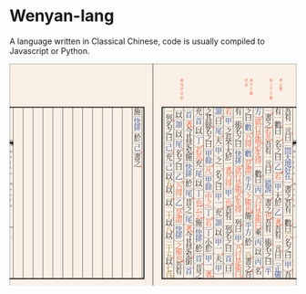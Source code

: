 # Wenyan-lang
A language written in Classical Chinese, code is usually compiled to Javascript or Python.


<svg version="1.1" xmlns="http://www.w3.org/2000/svg" width="792" height="612" viewBox="0 0 792 612"><rect x="0" y="0" width="396" height="612" stroke="#222" fill="linen"></rect><rect x="396" y="0" width="396" height="612" stroke="#222" fill="linen"></rect><path d="M792 120 L421 120 L421 592 L792 592" stroke="#222" fill="none" stroke-width="3"></path><path d="M792 214.4 L782 214.4 L782 224.4 L792 219.4" fill="#222" stroke="none"></path><path d="M792 211.4 L782 211.4" fill="none" stroke="#222"></path><path d="M782 227.4 L792 222.4" fill="none" stroke="#222"></path><path d="M792 450.4 L782 450.4" fill="none" stroke="#222"></path><line x1="782" y1="120" x2="782" y2="592" stroke="#222"></line><line x1="754.6153846153846" y1="120" x2="754.6153846153846" y2="592" stroke="#222"></line><line x1="727.2307692307693" y1="120" x2="727.2307692307693" y2="592" stroke="#222"></line><line x1="699.8461538461539" y1="120" x2="699.8461538461539" y2="592" stroke="#222"></line><line x1="672.4615384615386" y1="120" x2="672.4615384615386" y2="592" stroke="#222"></line><line x1="645.0769230769232" y1="120" x2="645.0769230769232" y2="592" stroke="#222"></line><line x1="617.6923076923078" y1="120" x2="617.6923076923078" y2="592" stroke="#222"></line><line x1="590.3076923076925" y1="120" x2="590.3076923076925" y2="592" stroke="#222"></line><line x1="562.9230769230771" y1="120" x2="562.9230769230771" y2="592" stroke="#222"></line><line x1="535.5384615384618" y1="120" x2="535.5384615384618" y2="592" stroke="#222"></line><line x1="508.1538461538464" y1="120" x2="508.1538461538464" y2="592" stroke="#222"></line><line x1="480.76923076923106" y1="120" x2="480.76923076923106" y2="592" stroke="#222"></line><line x1="453.3846153846157" y1="120" x2="453.3846153846157" y2="592" stroke="#222"></line><line x1="426.00000000000034" y1="120" x2="426.00000000000034" y2="592" stroke="#222"></line><text x="783" y="244.4" font-size="8" font-family="'I.Ming', 'Source Han Serif KR', 'Noto Serif CJK KR', serif" fill="#222">H</text><text x="783" y="259.4" font-size="8" font-family="'I.Ming', 'Source Han Serif KR', 'Noto Serif CJK KR', serif" fill="#222">e</text><text x="783" y="274.4" font-size="8" font-family="'I.Ming', 'Source Han Serif KR', 'Noto Serif CJK KR', serif" fill="#222">l</text><text x="783" y="289.4" font-size="8" font-family="'I.Ming', 'Source Han Serif KR', 'Noto Serif CJK KR', serif" fill="#222">l</text><text x="783" y="304.4" font-size="8" font-family="'I.Ming', 'Source Han Serif KR', 'Noto Serif CJK KR', serif" fill="#222">o</text><text x="783" y="319.4" font-size="8" font-family="'I.Ming', 'Source Han Serif KR', 'Noto Serif CJK KR', serif" fill="#222"> </text><text x="783" y="334.4" font-size="8" font-family="'I.Ming', 'Source Han Serif KR', 'Noto Serif CJK KR', serif" fill="#222">W</text><text x="783" y="349.4" font-size="8" font-family="'I.Ming', 'Source Han Serif KR', 'Noto Serif CJK KR', serif" fill="#222">o</text><text x="783" y="364.4" font-size="8" font-family="'I.Ming', 'Source Han Serif KR', 'Noto Serif CJK KR', serif" fill="#222">r</text><text x="783" y="379.4" font-size="8" font-family="'I.Ming', 'Source Han Serif KR', 'Noto Serif CJK KR', serif" fill="#222">l</text><text x="783" y="394.4" font-size="8" font-family="'I.Ming', 'Source Han Serif KR', 'Noto Serif CJK KR', serif" fill="#222">d</text><text x="783" y="480.4" font-size="8" font-family="'I.Ming', 'Source Han Serif KR', 'Noto Serif CJK KR', serif" fill="#222">一</text><text x="758.6153846153846" y="138" font-size="20" font-family="'I.Ming', 'Source Han Serif KR', 'Noto Serif CJK KR', serif" fill="#222" wy-data="吾">吾</text><text x="758.6153846153846" y="156" font-size="20" font-family="'I.Ming', 'Source Han Serif KR', 'Noto Serif CJK KR', serif" fill="#222" wy-data="有">有</text><text x="758.6153846153846" y="174" font-size="20" font-family="'I.Ming', 'Source Han Serif KR', 'Noto Serif CJK KR', serif" fill="#872" wy-data="一">一</text><text x="758.6153846153846" y="192" font-size="20" font-family="'I.Ming', 'Source Han Serif KR', 'Noto Serif CJK KR', serif" fill="#222" wy-data="言">言</text><circle cx="779" cy="192" r="2.5714285714285716" stroke="#E53" fill="none" stroke-width="1" wy-data="。"></circle><text x="758.6153846153846" y="210" font-size="20" font-family="'I.Ming', 'Source Han Serif KR', 'Noto Serif CJK KR', serif" fill="#222" wy-data="曰">曰</text><path d="M754.6153846153846 221.25 L760.0923076923077 216.75 L776.5230769230769 216.75 L782 221.25" stroke="#222" fill="none" stroke-width="0.5" wy-data="「"></path><path d="M754.6153846153846 230.25 L760.0923076923077 225.75 L776.5230769230769 225.75 L782 230.25" stroke="#222" fill="none" stroke-width="0.5" wy-data="「"></path><text x="758.6153846153846" y="246" font-size="20" font-family="'I.Ming', 'Source Han Serif KR', 'Noto Serif CJK KR', serif" fill="#248" wy-data="問">問</text><text x="758.6153846153846" y="264" font-size="20" font-family="'I.Ming', 'Source Han Serif KR', 'Noto Serif CJK KR', serif" fill="#248" wy-data="天">天</text><text x="758.6153846153846" y="282" font-size="20" font-family="'I.Ming', 'Source Han Serif KR', 'Noto Serif CJK KR', serif" fill="#248" wy-data="地">地</text><text x="758.6153846153846" y="300" font-size="20" font-family="'I.Ming', 'Source Han Serif KR', 'Noto Serif CJK KR', serif" fill="#248" wy-data="好">好</text><text x="758.6153846153846" y="318" font-size="20" font-family="'I.Ming', 'Source Han Serif KR', 'Noto Serif CJK KR', serif" fill="#248" wy-data="在">在</text><circle cx="779" cy="318" r="2.5714285714285716" stroke="#E53" fill="none" stroke-width="1" wy-data="。"></circle><path d="M754.6153846153846 322.5 L760.0923076923077 327 L776.5230769230769 327 L782 322.5" stroke="#222" fill="none" stroke-width="0.5" wy-data="」"></path><path d="M754.6153846153846 331.5 L760.0923076923077 336 L776.5230769230769 336 L782 331.5" stroke="#222" fill="none" stroke-width="0.5" wy-data="」"></path><circle cx="779" cy="336" r="2.5714285714285716" stroke="#E53" fill="none" stroke-width="1" wy-data="。"></circle><text x="758.6153846153846" y="354" font-size="20" font-family="'I.Ming', 'Source Han Serif KR', 'Noto Serif CJK KR', serif" fill="#222" wy-data="書">書</text><text x="758.6153846153846" y="372" font-size="20" font-family="'I.Ming', 'Source Han Serif KR', 'Noto Serif CJK KR', serif" fill="#222" wy-data="之">之</text><circle cx="779" cy="372" r="2.5714285714285716" stroke="#E53" fill="none" stroke-width="1" wy-data="。"></circle><text x="758.6153846153846" y="390" font-size="20" font-family="'I.Ming', 'Source Han Serif KR', 'Noto Serif CJK KR', serif" fill="#222" wy-data="吾">吾</text><text x="758.6153846153846" y="408" font-size="20" font-family="'I.Ming', 'Source Han Serif KR', 'Noto Serif CJK KR', serif" fill="#222" wy-data="有">有</text><text x="758.6153846153846" y="426" font-size="20" font-family="'I.Ming', 'Source Han Serif KR', 'Noto Serif CJK KR', serif" fill="#872" wy-data="一">一</text><text x="758.6153846153846" y="444" font-size="20" font-family="'I.Ming', 'Source Han Serif KR', 'Noto Serif CJK KR', serif" fill="#222" wy-data="數">數</text><circle cx="779" cy="444" r="2.5714285714285716" stroke="#E53" fill="none" stroke-width="1" wy-data="。"></circle><text x="758.6153846153846" y="462" font-size="20" font-family="'I.Ming', 'Source Han Serif KR', 'Noto Serif CJK KR', serif" fill="#222" wy-data="曰">曰</text><text x="758.6153846153846" y="480" font-size="20" font-family="'I.Ming', 'Source Han Serif KR', 'Noto Serif CJK KR', serif" fill="#872" wy-data="六">六</text><circle cx="779" cy="480" r="2.5714285714285716" stroke="#E53" fill="none" stroke-width="1" wy-data="。"></circle><text x="758.6153846153846" y="498" font-size="20" font-family="'I.Ming', 'Source Han Serif KR', 'Noto Serif CJK KR', serif" fill="#222" wy-data="名">名</text><text x="758.6153846153846" y="516" font-size="20" font-family="'I.Ming', 'Source Han Serif KR', 'Noto Serif CJK KR', serif" fill="#222" wy-data="之">之</text><text x="758.6153846153846" y="534" font-size="20" font-family="'I.Ming', 'Source Han Serif KR', 'Noto Serif CJK KR', serif" fill="#222" wy-data="曰">曰</text><path d="M754.6153846153846 545.25 L760.0923076923077 540.75 L776.5230769230769 540.75 L782 545.25" stroke="#222" fill="none" stroke-width="0.5" wy-data="「"></path><text x="758.6153846153846" y="561" font-size="20" font-family="'I.Ming', 'Source Han Serif KR', 'Noto Serif CJK KR', serif" fill="#248" wy-data="甲">甲</text><path d="M754.6153846153846 565.5 L760.0923076923077 570 L776.5230769230769 570 L782 565.5" stroke="#222" fill="none" stroke-width="0.5" wy-data="」"></path><circle cx="779" cy="570" r="2.5714285714285716" stroke="#E53" fill="none" stroke-width="1" wy-data="。"></circle><text x="758.6153846153846" y="588" font-size="20" font-family="'I.Ming', 'Source Han Serif KR', 'Noto Serif CJK KR', serif" fill="#222" wy-data="吾">吾</text><text x="731.2307692307693" y="138" font-size="20" font-family="'I.Ming', 'Source Han Serif KR', 'Noto Serif CJK KR', serif" fill="#222" wy-data="有">有</text><text x="731.2307692307693" y="156" font-size="20" font-family="'I.Ming', 'Source Han Serif KR', 'Noto Serif CJK KR', serif" fill="#872" wy-data="一">一</text><text x="731.2307692307693" y="174" font-size="20" font-family="'I.Ming', 'Source Han Serif KR', 'Noto Serif CJK KR', serif" fill="#222" wy-data="數">數</text><circle cx="751.6153846153846" cy="174" r="2.5714285714285716" stroke="#E53" fill="none" stroke-width="1" wy-data="。"></circle><text x="731.2307692307693" y="192" font-size="20" font-family="'I.Ming', 'Source Han Serif KR', 'Noto Serif CJK KR', serif" fill="#222" wy-data="曰">曰</text><text x="731.2307692307693" y="210" font-size="20" font-family="'I.Ming', 'Source Han Serif KR', 'Noto Serif CJK KR', serif" fill="#872" wy-data="三">三</text><circle cx="751.6153846153846" cy="210" r="2.5714285714285716" stroke="#E53" fill="none" stroke-width="1" wy-data="。"></circle><text x="731.2307692307693" y="228" font-size="20" font-family="'I.Ming', 'Source Han Serif KR', 'Noto Serif CJK KR', serif" fill="#222" wy-data="名">名</text><text x="731.2307692307693" y="246" font-size="20" font-family="'I.Ming', 'Source Han Serif KR', 'Noto Serif CJK KR', serif" fill="#222" wy-data="之">之</text><text x="731.2307692307693" y="264" font-size="20" font-family="'I.Ming', 'Source Han Serif KR', 'Noto Serif CJK KR', serif" fill="#222" wy-data="曰">曰</text><path d="M727.2307692307693 275.25 L732.7076923076924 270.75 L749.1384615384616 270.75 L754.6153846153846 275.25" stroke="#222" fill="none" stroke-width="0.5" wy-data="「"></path><text x="731.2307692307693" y="291" font-size="20" font-family="'I.Ming', 'Source Han Serif KR', 'Noto Serif CJK KR', serif" fill="#248" wy-data="乙">乙</text><path d="M727.2307692307693 295.5 L732.7076923076924 300 L749.1384615384616 300 L754.6153846153846 295.5" stroke="#222" fill="none" stroke-width="0.5" wy-data="」"></path><circle cx="751.6153846153846" cy="300" r="2.5714285714285716" stroke="#E53" fill="none" stroke-width="1" wy-data="。"></circle><text x="744.923076923077" y="49" font-size="9.09090909090909" font-family="'I.Ming', 'Source Han Serif KR', 'Noto Serif CJK KR', serif" fill="#E53">對</text><text x="744.923076923077" y="61" font-size="9.09090909090909" font-family="'I.Ming', 'Source Han Serif KR', 'Noto Serif CJK KR', serif" fill="#E53">比</text><text x="744.923076923077" y="73" font-size="9.09090909090909" font-family="'I.Ming', 'Source Han Serif KR', 'Noto Serif CJK KR', serif" fill="#E53">數</text><circle cx="751.6153846153846" cy="300" r="2.5714285714285716" stroke="#E53" fill="none" stroke-width="1" wy-data="。"></circle><text x="731.2307692307693" y="318" font-size="20" font-family="'I.Ming', 'Source Han Serif KR', 'Noto Serif CJK KR', serif" fill="#E53" wy-data="若">若</text><path d="M727.2307692307693 329.25 L732.7076923076924 324.75 L749.1384615384616 324.75 L754.6153846153846 329.25" stroke="#222" fill="none" stroke-width="0.5" wy-data="「"></path><text x="731.2307692307693" y="345" font-size="20" font-family="'I.Ming', 'Source Han Serif KR', 'Noto Serif CJK KR', serif" fill="#248" wy-data="甲">甲</text><path d="M727.2307692307693 349.5 L732.7076923076924 354 L749.1384615384616 354 L754.6153846153846 349.5" stroke="#222" fill="none" stroke-width="0.5" wy-data="」"></path><text x="731.2307692307693" y="372" font-size="20" font-family="'I.Ming', 'Source Han Serif KR', 'Noto Serif CJK KR', serif" fill="#222" wy-data="大">大</text><text x="731.2307692307693" y="390" font-size="20" font-family="'I.Ming', 'Source Han Serif KR', 'Noto Serif CJK KR', serif" fill="#222" wy-data="於">於</text><path d="M727.2307692307693 401.25 L732.7076923076924 396.75 L749.1384615384616 396.75 L754.6153846153846 401.25" stroke="#222" fill="none" stroke-width="0.5" wy-data="「"></path><text x="731.2307692307693" y="417" font-size="20" font-family="'I.Ming', 'Source Han Serif KR', 'Noto Serif CJK KR', serif" fill="#248" wy-data="乙">乙</text><path d="M727.2307692307693 421.5 L732.7076923076924 426 L749.1384615384616 426 L754.6153846153846 421.5" stroke="#222" fill="none" stroke-width="0.5" wy-data="」"></path><text x="731.2307692307693" y="444" font-size="20" font-family="'I.Ming', 'Source Han Serif KR', 'Noto Serif CJK KR', serif" fill="#E53" wy-data="者">者</text><circle cx="751.6153846153846" cy="444" r="2.5714285714285716" stroke="#E53" fill="none" stroke-width="1" wy-data="。"></circle><text x="731.2307692307693" y="462" font-size="20" font-family="'I.Ming', 'Source Han Serif KR', 'Noto Serif CJK KR', serif" fill="#222" wy-data="吾">吾</text><text x="731.2307692307693" y="480" font-size="20" font-family="'I.Ming', 'Source Han Serif KR', 'Noto Serif CJK KR', serif" fill="#222" wy-data="有">有</text><text x="731.2307692307693" y="498" font-size="20" font-family="'I.Ming', 'Source Han Serif KR', 'Noto Serif CJK KR', serif" fill="#872" wy-data="一">一</text><text x="731.2307692307693" y="516" font-size="20" font-family="'I.Ming', 'Source Han Serif KR', 'Noto Serif CJK KR', serif" fill="#222" wy-data="言">言</text><circle cx="751.6153846153846" cy="516" r="2.5714285714285716" stroke="#E53" fill="none" stroke-width="1" wy-data="。"></circle><text x="731.2307692307693" y="534" font-size="20" font-family="'I.Ming', 'Source Han Serif KR', 'Noto Serif CJK KR', serif" fill="#222" wy-data="曰">曰</text><path d="M727.2307692307693 545.25 L732.7076923076924 540.75 L749.1384615384616 540.75 L754.6153846153846 545.25" stroke="#222" fill="none" stroke-width="0.5" wy-data="「"></path><path d="M727.2307692307693 554.25 L732.7076923076924 549.75 L749.1384615384616 549.75 L754.6153846153846 554.25" stroke="#222" fill="none" stroke-width="0.5" wy-data="「"></path><text x="731.2307692307693" y="570" font-size="20" font-family="'I.Ming', 'Source Han Serif KR', 'Noto Serif CJK KR', serif" fill="#248" wy-data="正">正</text><text x="731.2307692307693" y="588" font-size="20" font-family="'I.Ming', 'Source Han Serif KR', 'Noto Serif CJK KR', serif" fill="#248" wy-data="確">確</text><path d="M699.8461538461539 124.5 L705.323076923077 129 L721.7538461538462 129 L727.2307692307693 124.5" stroke="#222" fill="none" stroke-width="0.5" wy-data="」"></path><path d="M699.8461538461539 133.5 L705.323076923077 138 L721.7538461538462 138 L727.2307692307693 133.5" stroke="#222" fill="none" stroke-width="0.5" wy-data="」"></path><circle cx="724.2307692307693" cy="138" r="2.5714285714285716" stroke="#E53" fill="none" stroke-width="1" wy-data="。"></circle><text x="703.8461538461539" y="156" font-size="20" font-family="'I.Ming', 'Source Han Serif KR', 'Noto Serif CJK KR', serif" fill="#222" wy-data="書">書</text><text x="703.8461538461539" y="174" font-size="20" font-family="'I.Ming', 'Source Han Serif KR', 'Noto Serif CJK KR', serif" fill="#222" wy-data="之">之</text><circle cx="724.2307692307693" cy="174" r="2.5714285714285716" stroke="#E53" fill="none" stroke-width="1" wy-data="。"></circle><text x="703.8461538461539" y="192" font-size="20" font-family="'I.Ming', 'Source Han Serif KR', 'Noto Serif CJK KR', serif" fill="#E53" wy-data="若">若</text><text x="703.8461538461539" y="210" font-size="20" font-family="'I.Ming', 'Source Han Serif KR', 'Noto Serif CJK KR', serif" fill="#E53" wy-data="非">非</text><circle cx="724.2307692307693" cy="210" r="2.5714285714285716" stroke="#E53" fill="none" stroke-width="1" wy-data="。"></circle><text x="703.8461538461539" y="228" font-size="20" font-family="'I.Ming', 'Source Han Serif KR', 'Noto Serif CJK KR', serif" fill="#222" wy-data="吾">吾</text><text x="703.8461538461539" y="246" font-size="20" font-family="'I.Ming', 'Source Han Serif KR', 'Noto Serif CJK KR', serif" fill="#222" wy-data="有">有</text><text x="703.8461538461539" y="264" font-size="20" font-family="'I.Ming', 'Source Han Serif KR', 'Noto Serif CJK KR', serif" fill="#872" wy-data="一">一</text><text x="703.8461538461539" y="282" font-size="20" font-family="'I.Ming', 'Source Han Serif KR', 'Noto Serif CJK KR', serif" fill="#222" wy-data="言">言</text><circle cx="724.2307692307693" cy="282" r="2.5714285714285716" stroke="#E53" fill="none" stroke-width="1" wy-data="。"></circle><text x="703.8461538461539" y="300" font-size="20" font-family="'I.Ming', 'Source Han Serif KR', 'Noto Serif CJK KR', serif" fill="#222" wy-data="曰">曰</text><path d="M699.8461538461539 311.25 L705.323076923077 306.75 L721.7538461538462 306.75 L727.2307692307693 311.25" stroke="#222" fill="none" stroke-width="0.5" wy-data="「"></path><path d="M699.8461538461539 320.25 L705.323076923077 315.75 L721.7538461538462 315.75 L727.2307692307693 320.25" stroke="#222" fill="none" stroke-width="0.5" wy-data="「"></path><text x="703.8461538461539" y="336" font-size="20" font-family="'I.Ming', 'Source Han Serif KR', 'Noto Serif CJK KR', serif" fill="#248" wy-data="錯">錯</text><text x="703.8461538461539" y="354" font-size="20" font-family="'I.Ming', 'Source Han Serif KR', 'Noto Serif CJK KR', serif" fill="#248" wy-data="誤">誤</text><path d="M699.8461538461539 358.5 L705.323076923077 363 L721.7538461538462 363 L727.2307692307693 358.5" stroke="#222" fill="none" stroke-width="0.5" wy-data="」"></path><path d="M699.8461538461539 367.5 L705.323076923077 372 L721.7538461538462 372 L727.2307692307693 367.5" stroke="#222" fill="none" stroke-width="0.5" wy-data="」"></path><circle cx="724.2307692307693" cy="372" r="2.5714285714285716" stroke="#E53" fill="none" stroke-width="1" wy-data="。"></circle><text x="703.8461538461539" y="390" font-size="20" font-family="'I.Ming', 'Source Han Serif KR', 'Noto Serif CJK KR', serif" fill="#222" wy-data="書">書</text><text x="703.8461538461539" y="408" font-size="20" font-family="'I.Ming', 'Source Han Serif KR', 'Noto Serif CJK KR', serif" fill="#222" wy-data="之">之</text><circle cx="724.2307692307693" cy="408" r="2.5714285714285716" stroke="#E53" fill="none" stroke-width="1" wy-data="。"></circle><text x="703.8461538461539" y="426" font-size="20" font-family="'I.Ming', 'Source Han Serif KR', 'Noto Serif CJK KR', serif" fill="#E53" wy-data="也">也</text><circle cx="724.2307692307693" cy="426" r="2.5714285714285716" stroke="#E53" fill="none" stroke-width="1" wy-data="。"></circle><text x="717.5384615384617" y="49" font-size="9.09090909090909" font-family="'I.Ming', 'Source Han Serif KR', 'Noto Serif CJK KR', serif" fill="#E53">術</text><text x="717.5384615384617" y="61" font-size="9.09090909090909" font-family="'I.Ming', 'Source Han Serif KR', 'Noto Serif CJK KR', serif" fill="#E53">之</text><text x="717.5384615384617" y="73" font-size="9.09090909090909" font-family="'I.Ming', 'Source Han Serif KR', 'Noto Serif CJK KR', serif" fill="#E53">平</text><text x="717.5384615384617" y="85" font-size="9.09090909090909" font-family="'I.Ming', 'Source Han Serif KR', 'Noto Serif CJK KR', serif" fill="#E53">方</text><text x="717.5384615384617" y="97" font-size="9.09090909090909" font-family="'I.Ming', 'Source Han Serif KR', 'Noto Serif CJK KR', serif" fill="#E53">數</text><circle cx="724.2307692307693" cy="426" r="2.5714285714285716" stroke="#E53" fill="none" stroke-width="1" wy-data="。"></circle><text x="703.8461538461539" y="444" font-size="20" font-family="'I.Ming', 'Source Han Serif KR', 'Noto Serif CJK KR', serif" fill="#222" wy-data="吾">吾</text><text x="703.8461538461539" y="462" font-size="20" font-family="'I.Ming', 'Source Han Serif KR', 'Noto Serif CJK KR', serif" fill="#222" wy-data="有">有</text><text x="703.8461538461539" y="480" font-size="20" font-family="'I.Ming', 'Source Han Serif KR', 'Noto Serif CJK KR', serif" fill="#872" wy-data="一">一</text><text x="703.8461538461539" y="498" font-size="20" font-family="'I.Ming', 'Source Han Serif KR', 'Noto Serif CJK KR', serif" fill="#222" wy-data="術">術</text><circle cx="724.2307692307693" cy="498" r="2.5714285714285716" stroke="#E53" fill="none" stroke-width="1" wy-data="。"></circle><text x="703.8461538461539" y="516" font-size="20" font-family="'I.Ming', 'Source Han Serif KR', 'Noto Serif CJK KR', serif" fill="#222" wy-data="名">名</text><text x="703.8461538461539" y="534" font-size="20" font-family="'I.Ming', 'Source Han Serif KR', 'Noto Serif CJK KR', serif" fill="#222" wy-data="之">之</text><text x="703.8461538461539" y="552" font-size="20" font-family="'I.Ming', 'Source Han Serif KR', 'Noto Serif CJK KR', serif" fill="#222" wy-data="曰">曰</text><path d="M699.8461538461539 563.25 L705.323076923077 558.75 L721.7538461538462 558.75 L727.2307692307693 563.25" stroke="#222" fill="none" stroke-width="0.5" wy-data="「"></path><text x="703.8461538461539" y="579" font-size="20" font-family="'I.Ming', 'Source Han Serif KR', 'Noto Serif CJK KR', serif" fill="#248" wy-data="平">平</text><text x="676.4615384615386" y="138" font-size="20" font-family="'I.Ming', 'Source Han Serif KR', 'Noto Serif CJK KR', serif" fill="#248" wy-data="方">方</text><path d="M672.4615384615386 142.5 L677.9384615384616 147 L694.3692307692309 147 L699.8461538461539 142.5" stroke="#222" fill="none" stroke-width="0.5" wy-data="」"></path><circle cx="696.8461538461539" cy="147" r="2.5714285714285716" stroke="#E53" fill="none" stroke-width="1" wy-data="。"></circle><text x="676.4615384615386" y="165" font-size="20" font-family="'I.Ming', 'Source Han Serif KR', 'Noto Serif CJK KR', serif" fill="#E53" wy-data="欲">欲</text><text x="676.4615384615386" y="183" font-size="20" font-family="'I.Ming', 'Source Han Serif KR', 'Noto Serif CJK KR', serif" fill="#E53" wy-data="行">行</text><text x="676.4615384615386" y="201" font-size="20" font-family="'I.Ming', 'Source Han Serif KR', 'Noto Serif CJK KR', serif" fill="#E53" wy-data="是">是</text><text x="676.4615384615386" y="219" font-size="20" font-family="'I.Ming', 'Source Han Serif KR', 'Noto Serif CJK KR', serif" fill="#E53" wy-data="術">術</text><circle cx="696.8461538461539" cy="219" r="2.5714285714285716" stroke="#E53" fill="none" stroke-width="1" wy-data="。"></circle><text x="676.4615384615386" y="237" font-size="20" font-family="'I.Ming', 'Source Han Serif KR', 'Noto Serif CJK KR', serif" fill="#E53" wy-data="必">必</text><text x="676.4615384615386" y="255" font-size="20" font-family="'I.Ming', 'Source Han Serif KR', 'Noto Serif CJK KR', serif" fill="#E53" wy-data="先">先</text><text x="676.4615384615386" y="273" font-size="20" font-family="'I.Ming', 'Source Han Serif KR', 'Noto Serif CJK KR', serif" fill="#E53" wy-data="得">得</text><text x="676.4615384615386" y="291" font-size="20" font-family="'I.Ming', 'Source Han Serif KR', 'Noto Serif CJK KR', serif" fill="#872" wy-data="一">一</text><text x="676.4615384615386" y="309" font-size="20" font-family="'I.Ming', 'Source Han Serif KR', 'Noto Serif CJK KR', serif" fill="#222" wy-data="數">數</text><circle cx="696.8461538461539" cy="309" r="2.5714285714285716" stroke="#E53" fill="none" stroke-width="1" wy-data="。"></circle><text x="676.4615384615386" y="327" font-size="20" font-family="'I.Ming', 'Source Han Serif KR', 'Noto Serif CJK KR', serif" fill="#222" wy-data="曰">曰</text><path d="M672.4615384615386 338.25 L677.9384615384616 333.75 L694.3692307692309 333.75 L699.8461538461539 338.25" stroke="#222" fill="none" stroke-width="0.5" wy-data="「"></path><text x="676.4615384615386" y="354" font-size="20" font-family="'I.Ming', 'Source Han Serif KR', 'Noto Serif CJK KR', serif" fill="#248" wy-data="丙">丙</text><path d="M672.4615384615386 358.5 L677.9384615384616 363 L694.3692307692309 363 L699.8461538461539 358.5" stroke="#222" fill="none" stroke-width="0.5" wy-data="」"></path><circle cx="696.8461538461539" cy="363" r="2.5714285714285716" stroke="#E53" fill="none" stroke-width="1" wy-data="。"></circle><text x="676.4615384615386" y="381" font-size="20" font-family="'I.Ming', 'Source Han Serif KR', 'Noto Serif CJK KR', serif" fill="#E53" wy-data="乃">乃</text><text x="676.4615384615386" y="399" font-size="20" font-family="'I.Ming', 'Source Han Serif KR', 'Noto Serif CJK KR', serif" fill="#E53" wy-data="行">行</text><text x="676.4615384615386" y="417" font-size="20" font-family="'I.Ming', 'Source Han Serif KR', 'Noto Serif CJK KR', serif" fill="#E53" wy-data="是">是</text><text x="676.4615384615386" y="435" font-size="20" font-family="'I.Ming', 'Source Han Serif KR', 'Noto Serif CJK KR', serif" fill="#E53" wy-data="術">術</text><text x="676.4615384615386" y="453" font-size="20" font-family="'I.Ming', 'Source Han Serif KR', 'Noto Serif CJK KR', serif" fill="#E53" wy-data="曰">曰</text><circle cx="696.8461538461539" cy="453" r="2.5714285714285716" stroke="#E53" fill="none" stroke-width="1" wy-data="。"></circle><text x="676.4615384615386" y="471" font-size="20" font-family="'I.Ming', 'Source Han Serif KR', 'Noto Serif CJK KR', serif" fill="#222" wy-data="乘">乘</text><path d="M672.4615384615386 482.25 L677.9384615384616 477.75 L694.3692307692309 477.75 L699.8461538461539 482.25" stroke="#222" fill="none" stroke-width="0.5" wy-data="「"></path><text x="676.4615384615386" y="498" font-size="20" font-family="'I.Ming', 'Source Han Serif KR', 'Noto Serif CJK KR', serif" fill="#248" wy-data="丙">丙</text><path d="M672.4615384615386 502.5 L677.9384615384616 507 L694.3692307692309 507 L699.8461538461539 502.5" stroke="#222" fill="none" stroke-width="0.5" wy-data="」"></path><text x="676.4615384615386" y="525" font-size="20" font-family="'I.Ming', 'Source Han Serif KR', 'Noto Serif CJK KR', serif" fill="undefined" wy-data="以">以</text><path d="M672.4615384615386 536.25 L677.9384615384616 531.75 L694.3692307692309 531.75 L699.8461538461539 536.25" stroke="#222" fill="none" stroke-width="0.5" wy-data="「"></path><text x="676.4615384615386" y="552" font-size="20" font-family="'I.Ming', 'Source Han Serif KR', 'Noto Serif CJK KR', serif" fill="#248" wy-data="丙">丙</text><path d="M672.4615384615386 556.5 L677.9384615384616 561 L694.3692307692309 561 L699.8461538461539 556.5" stroke="#222" fill="none" stroke-width="0.5" wy-data="」"></path><circle cx="696.8461538461539" cy="561" r="2.5714285714285716" stroke="#E53" fill="none" stroke-width="1" wy-data="。"></circle><text x="676.4615384615386" y="579" font-size="20" font-family="'I.Ming', 'Source Han Serif KR', 'Noto Serif CJK KR', serif" fill="#222" wy-data="名">名</text><text x="649.0769230769232" y="138" font-size="20" font-family="'I.Ming', 'Source Han Serif KR', 'Noto Serif CJK KR', serif" fill="#222" wy-data="之">之</text><text x="649.0769230769232" y="156" font-size="20" font-family="'I.Ming', 'Source Han Serif KR', 'Noto Serif CJK KR', serif" fill="#222" wy-data="曰">曰</text><path d="M645.0769230769232 167.25 L650.5538461538463 162.75 L666.9846153846155 162.75 L672.4615384615386 167.25" stroke="#222" fill="none" stroke-width="0.5" wy-data="「"></path><text x="649.0769230769232" y="183" font-size="20" font-family="'I.Ming', 'Source Han Serif KR', 'Noto Serif CJK KR', serif" fill="#248" wy-data="數">數</text><path d="M645.0769230769232 187.5 L650.5538461538463 192 L666.9846153846155 192 L672.4615384615386 187.5" stroke="#222" fill="none" stroke-width="0.5" wy-data="」"></path><circle cx="669.4615384615386" cy="192" r="2.5714285714285716" stroke="#E53" fill="none" stroke-width="1" wy-data="。"></circle><text x="649.0769230769232" y="210" font-size="20" font-family="'I.Ming', 'Source Han Serif KR', 'Noto Serif CJK KR', serif" fill="#E53" wy-data="乃">乃</text><text x="649.0769230769232" y="228" font-size="20" font-family="'I.Ming', 'Source Han Serif KR', 'Noto Serif CJK KR', serif" fill="#E53" wy-data="得">得</text><path d="M645.0769230769232 239.25 L650.5538461538463 234.75 L666.9846153846155 234.75 L672.4615384615386 239.25" stroke="#222" fill="none" stroke-width="0.5" wy-data="「"></path><text x="649.0769230769232" y="255" font-size="20" font-family="'I.Ming', 'Source Han Serif KR', 'Noto Serif CJK KR', serif" fill="#248" wy-data="數">數</text><path d="M645.0769230769232 259.5 L650.5538461538463 264 L666.9846153846155 264 L672.4615384615386 259.5" stroke="#222" fill="none" stroke-width="0.5" wy-data="」"></path><circle cx="669.4615384615386" cy="264" r="2.5714285714285716" stroke="#E53" fill="none" stroke-width="1" wy-data="。"></circle><text x="649.0769230769232" y="282" font-size="20" font-family="'I.Ming', 'Source Han Serif KR', 'Noto Serif CJK KR', serif" fill="#E53" wy-data="是">是</text><text x="649.0769230769232" y="300" font-size="20" font-family="'I.Ming', 'Source Han Serif KR', 'Noto Serif CJK KR', serif" fill="#E53" wy-data="謂">謂</text><path d="M645.0769230769232 311.25 L650.5538461538463 306.75 L666.9846153846155 306.75 L672.4615384615386 311.25" stroke="#222" fill="none" stroke-width="0.5" wy-data="「"></path><text x="649.0769230769232" y="327" font-size="20" font-family="'I.Ming', 'Source Han Serif KR', 'Noto Serif CJK KR', serif" fill="#248" wy-data="平">平</text><text x="649.0769230769232" y="345" font-size="20" font-family="'I.Ming', 'Source Han Serif KR', 'Noto Serif CJK KR', serif" fill="#248" wy-data="方">方</text><path d="M645.0769230769232 349.5 L650.5538461538463 354 L666.9846153846155 354 L672.4615384615386 349.5" stroke="#222" fill="none" stroke-width="0.5" wy-data="」"></path><text x="649.0769230769232" y="372" font-size="20" font-family="'I.Ming', 'Source Han Serif KR', 'Noto Serif CJK KR', serif" fill="#E53" wy-data="之">之</text><text x="649.0769230769232" y="390" font-size="20" font-family="'I.Ming', 'Source Han Serif KR', 'Noto Serif CJK KR', serif" fill="#E53" wy-data="術">術</text><text x="649.0769230769232" y="408" font-size="20" font-family="'I.Ming', 'Source Han Serif KR', 'Noto Serif CJK KR', serif" fill="#E53" wy-data="也">也</text><circle cx="669.4615384615386" cy="408" r="2.5714285714285716" stroke="#E53" fill="none" stroke-width="1" wy-data="。"></circle><text x="662.769230769231" y="49" font-size="9.09090909090909" font-family="'I.Ming', 'Source Han Serif KR', 'Noto Serif CJK KR', serif" fill="#E53">施</text><text x="662.769230769231" y="61" font-size="9.09090909090909" font-family="'I.Ming', 'Source Han Serif KR', 'Noto Serif CJK KR', serif" fill="#E53">平</text><text x="662.769230769231" y="73" font-size="9.09090909090909" font-family="'I.Ming', 'Source Han Serif KR', 'Noto Serif CJK KR', serif" fill="#E53">方</text><text x="662.769230769231" y="85" font-size="9.09090909090909" font-family="'I.Ming', 'Source Han Serif KR', 'Noto Serif CJK KR', serif" fill="#E53">數</text><circle cx="669.4615384615386" cy="408" r="2.5714285714285716" stroke="#E53" fill="none" stroke-width="1" wy-data="。"></circle><text x="649.0769230769232" y="426" font-size="20" font-family="'I.Ming', 'Source Han Serif KR', 'Noto Serif CJK KR', serif" fill="#222" wy-data="施">施</text><path d="M645.0769230769232 437.25 L650.5538461538463 432.75 L666.9846153846155 432.75 L672.4615384615386 437.25" stroke="#222" fill="none" stroke-width="0.5" wy-data="「"></path><text x="649.0769230769232" y="453" font-size="20" font-family="'I.Ming', 'Source Han Serif KR', 'Noto Serif CJK KR', serif" fill="#248" wy-data="平">平</text><text x="649.0769230769232" y="471" font-size="20" font-family="'I.Ming', 'Source Han Serif KR', 'Noto Serif CJK KR', serif" fill="#248" wy-data="方">方</text><path d="M645.0769230769232 475.5 L650.5538461538463 480 L666.9846153846155 480 L672.4615384615386 475.5" stroke="#222" fill="none" stroke-width="0.5" wy-data="」"></path><text x="649.0769230769232" y="498" font-size="20" font-family="'I.Ming', 'Source Han Serif KR', 'Noto Serif CJK KR', serif" fill="undefined" wy-data="於">於</text><text x="649.0769230769232" y="516" font-size="20" font-family="'I.Ming', 'Source Han Serif KR', 'Noto Serif CJK KR', serif" fill="#872" wy-data="一">一</text><text x="649.0769230769232" y="534" font-size="20" font-family="'I.Ming', 'Source Han Serif KR', 'Noto Serif CJK KR', serif" fill="#872" wy-data="百">百</text><circle cx="669.4615384615386" cy="534" r="2.5714285714285716" stroke="#E53" fill="none" stroke-width="1" wy-data="。"></circle><text x="649.0769230769232" y="552" font-size="20" font-family="'I.Ming', 'Source Han Serif KR', 'Noto Serif CJK KR', serif" fill="#222" wy-data="書">書</text><text x="649.0769230769232" y="570" font-size="20" font-family="'I.Ming', 'Source Han Serif KR', 'Noto Serif CJK KR', serif" fill="#222" wy-data="之">之</text><circle cx="669.4615384615386" cy="570" r="2.5714285714285716" stroke="#E53" fill="none" stroke-width="1" wy-data="。"></circle><text x="649.0769230769232" y="49" font-size="9.09090909090909" font-family="'I.Ming', 'Source Han Serif KR', 'Noto Serif CJK KR', serif" fill="#E53">快</text><text x="649.0769230769232" y="61" font-size="9.09090909090909" font-family="'I.Ming', 'Source Han Serif KR', 'Noto Serif CJK KR', serif" fill="#E53">排</text><circle cx="669.4615384615386" cy="570" r="2.5714285714285716" stroke="#E53" fill="none" stroke-width="1" wy-data="。"></circle><text x="649.0769230769232" y="588" font-size="20" font-family="'I.Ming', 'Source Han Serif KR', 'Noto Serif CJK KR', serif" fill="#222" wy-data="吾">吾</text><text x="621.6923076923078" y="138" font-size="20" font-family="'I.Ming', 'Source Han Serif KR', 'Noto Serif CJK KR', serif" fill="#222" wy-data="有">有</text><text x="621.6923076923078" y="156" font-size="20" font-family="'I.Ming', 'Source Han Serif KR', 'Noto Serif CJK KR', serif" fill="#872" wy-data="一">一</text><text x="621.6923076923078" y="174" font-size="20" font-family="'I.Ming', 'Source Han Serif KR', 'Noto Serif CJK KR', serif" fill="#222" wy-data="術">術</text><circle cx="642.0769230769232" cy="174" r="2.5714285714285716" stroke="#E53" fill="none" stroke-width="1" wy-data="。"></circle><text x="621.6923076923078" y="192" font-size="20" font-family="'I.Ming', 'Source Han Serif KR', 'Noto Serif CJK KR', serif" fill="#222" wy-data="名">名</text><text x="621.6923076923078" y="210" font-size="20" font-family="'I.Ming', 'Source Han Serif KR', 'Noto Serif CJK KR', serif" fill="#222" wy-data="之">之</text><text x="621.6923076923078" y="228" font-size="20" font-family="'I.Ming', 'Source Han Serif KR', 'Noto Serif CJK KR', serif" fill="#222" wy-data="曰">曰</text><path d="M617.6923076923078 239.25 L623.1692307692309 234.75 L639.6000000000001 234.75 L645.0769230769232 239.25" stroke="#222" fill="none" stroke-width="0.5" wy-data="「"></path><text x="621.6923076923078" y="255" font-size="20" font-family="'I.Ming', 'Source Han Serif KR', 'Noto Serif CJK KR', serif" fill="#248" wy-data="快">快</text><text x="621.6923076923078" y="273" font-size="20" font-family="'I.Ming', 'Source Han Serif KR', 'Noto Serif CJK KR', serif" fill="#248" wy-data="排">排</text><path d="M617.6923076923078 277.5 L623.1692307692309 282 L639.6000000000001 282 L645.0769230769232 277.5" stroke="#222" fill="none" stroke-width="0.5" wy-data="」"></path><circle cx="642.0769230769232" cy="282" r="2.5714285714285716" stroke="#E53" fill="none" stroke-width="1" wy-data="。"></circle><text x="621.6923076923078" y="300" font-size="20" font-family="'I.Ming', 'Source Han Serif KR', 'Noto Serif CJK KR', serif" fill="#E53" wy-data="欲">欲</text><text x="621.6923076923078" y="318" font-size="20" font-family="'I.Ming', 'Source Han Serif KR', 'Noto Serif CJK KR', serif" fill="#E53" wy-data="行">行</text><text x="621.6923076923078" y="336" font-size="20" font-family="'I.Ming', 'Source Han Serif KR', 'Noto Serif CJK KR', serif" fill="#E53" wy-data="是">是</text><text x="621.6923076923078" y="354" font-size="20" font-family="'I.Ming', 'Source Han Serif KR', 'Noto Serif CJK KR', serif" fill="#E53" wy-data="術">術</text><circle cx="642.0769230769232" cy="354" r="2.5714285714285716" stroke="#E53" fill="none" stroke-width="1" wy-data="。"></circle><text x="621.6923076923078" y="372" font-size="20" font-family="'I.Ming', 'Source Han Serif KR', 'Noto Serif CJK KR', serif" fill="#E53" wy-data="必">必</text><text x="621.6923076923078" y="390" font-size="20" font-family="'I.Ming', 'Source Han Serif KR', 'Noto Serif CJK KR', serif" fill="#E53" wy-data="先">先</text><text x="621.6923076923078" y="408" font-size="20" font-family="'I.Ming', 'Source Han Serif KR', 'Noto Serif CJK KR', serif" fill="#E53" wy-data="得">得</text><text x="621.6923076923078" y="426" font-size="20" font-family="'I.Ming', 'Source Han Serif KR', 'Noto Serif CJK KR', serif" fill="#872" wy-data="一">一</text><text x="621.6923076923078" y="444" font-size="20" font-family="'I.Ming', 'Source Han Serif KR', 'Noto Serif CJK KR', serif" fill="#222" wy-data="列">列</text><circle cx="642.0769230769232" cy="444" r="2.5714285714285716" stroke="#E53" fill="none" stroke-width="1" wy-data="。"></circle><text x="621.6923076923078" y="462" font-size="20" font-family="'I.Ming', 'Source Han Serif KR', 'Noto Serif CJK KR', serif" fill="#222" wy-data="曰">曰</text><path d="M617.6923076923078 473.25 L623.1692307692309 468.75 L639.6000000000001 468.75 L645.0769230769232 473.25" stroke="#222" fill="none" stroke-width="0.5" wy-data="「"></path><text x="621.6923076923078" y="489" font-size="20" font-family="'I.Ming', 'Source Han Serif KR', 'Noto Serif CJK KR', serif" fill="#248" wy-data="甲">甲</text><path d="M617.6923076923078 493.5 L623.1692307692309 498 L639.6000000000001 498 L645.0769230769232 493.5" stroke="#222" fill="none" stroke-width="0.5" wy-data="」"></path><circle cx="642.0769230769232" cy="498" r="2.5714285714285716" stroke="#E53" fill="none" stroke-width="1" wy-data="。"></circle><text x="621.6923076923078" y="516" font-size="20" font-family="'I.Ming', 'Source Han Serif KR', 'Noto Serif CJK KR', serif" fill="#E53" wy-data="乃">乃</text><text x="621.6923076923078" y="534" font-size="20" font-family="'I.Ming', 'Source Han Serif KR', 'Noto Serif CJK KR', serif" fill="#E53" wy-data="行">行</text><text x="621.6923076923078" y="552" font-size="20" font-family="'I.Ming', 'Source Han Serif KR', 'Noto Serif CJK KR', serif" fill="#E53" wy-data="是">是</text><text x="621.6923076923078" y="570" font-size="20" font-family="'I.Ming', 'Source Han Serif KR', 'Noto Serif CJK KR', serif" fill="#E53" wy-data="術">術</text><text x="621.6923076923078" y="588" font-size="20" font-family="'I.Ming', 'Source Han Serif KR', 'Noto Serif CJK KR', serif" fill="#E53" wy-data="曰">曰</text><circle cx="642.0769230769232" cy="588" r="2.5714285714285716" stroke="#E53" fill="none" stroke-width="1" wy-data="。"></circle><text x="594.3076923076925" y="138" font-size="20" font-family="'I.Ming', 'Source Han Serif KR', 'Noto Serif CJK KR', serif" fill="#E53" wy-data="若">若</text><path d="M590.3076923076925 149.25 L595.7846153846156 144.75 L612.2153846153848 144.75 L617.6923076923078 149.25" stroke="#222" fill="none" stroke-width="0.5" wy-data="「"></path><text x="594.3076923076925" y="165" font-size="20" font-family="'I.Ming', 'Source Han Serif KR', 'Noto Serif CJK KR', serif" fill="#248" wy-data="甲">甲</text><path d="M590.3076923076925 169.5 L595.7846153846156 174 L612.2153846153848 174 L617.6923076923078 169.5" stroke="#222" fill="none" stroke-width="0.5" wy-data="」"></path><text x="594.3076923076925" y="192" font-size="20" font-family="'I.Ming', 'Source Han Serif KR', 'Noto Serif CJK KR', serif" fill="#222" wy-data="之">之</text><text x="594.3076923076925" y="210" font-size="20" font-family="'I.Ming', 'Source Han Serif KR', 'Noto Serif CJK KR', serif" fill="#222" wy-data="長">長</text><text x="594.3076923076925" y="228" font-size="20" font-family="'I.Ming', 'Source Han Serif KR', 'Noto Serif CJK KR', serif" fill="#222" wy-data="不">不</text><text x="594.3076923076925" y="246" font-size="20" font-family="'I.Ming', 'Source Han Serif KR', 'Noto Serif CJK KR', serif" fill="#222" wy-data="大">大</text><text x="594.3076923076925" y="264" font-size="20" font-family="'I.Ming', 'Source Han Serif KR', 'Noto Serif CJK KR', serif" fill="#222" wy-data="於">於</text><text x="594.3076923076925" y="282" font-size="20" font-family="'I.Ming', 'Source Han Serif KR', 'Noto Serif CJK KR', serif" fill="#872" wy-data="一">一</text><text x="594.3076923076925" y="300" font-size="20" font-family="'I.Ming', 'Source Han Serif KR', 'Noto Serif CJK KR', serif" fill="#E53" wy-data="者">者</text><circle cx="614.6923076923078" cy="300" r="2.5714285714285716" stroke="#E53" fill="none" stroke-width="1" wy-data="。"></circle><text x="594.3076923076925" y="318" font-size="20" font-family="'I.Ming', 'Source Han Serif KR', 'Noto Serif CJK KR', serif" fill="#E53" wy-data="乃">乃</text><text x="594.3076923076925" y="336" font-size="20" font-family="'I.Ming', 'Source Han Serif KR', 'Noto Serif CJK KR', serif" fill="#E53" wy-data="得">得</text><path d="M590.3076923076925 347.25 L595.7846153846156 342.75 L612.2153846153848 342.75 L617.6923076923078 347.25" stroke="#222" fill="none" stroke-width="0.5" wy-data="「"></path><text x="594.3076923076925" y="363" font-size="20" font-family="'I.Ming', 'Source Han Serif KR', 'Noto Serif CJK KR', serif" fill="#248" wy-data="甲">甲</text><path d="M590.3076923076925 367.5 L595.7846153846156 372 L612.2153846153848 372 L617.6923076923078 367.5" stroke="#222" fill="none" stroke-width="0.5" wy-data="」"></path><text x="594.3076923076925" y="390" font-size="20" font-family="'I.Ming', 'Source Han Serif KR', 'Noto Serif CJK KR', serif" fill="#E53" wy-data="也">也</text><circle cx="614.6923076923078" cy="390" r="2.5714285714285716" stroke="#E53" fill="none" stroke-width="1" wy-data="。"></circle><text x="594.3076923076925" y="408" font-size="20" font-family="'I.Ming', 'Source Han Serif KR', 'Noto Serif CJK KR', serif" fill="#222" wy-data="吾">吾</text><text x="594.3076923076925" y="426" font-size="20" font-family="'I.Ming', 'Source Han Serif KR', 'Noto Serif CJK KR', serif" fill="#222" wy-data="有">有</text><text x="594.3076923076925" y="444" font-size="20" font-family="'I.Ming', 'Source Han Serif KR', 'Noto Serif CJK KR', serif" fill="#872" wy-data="三">三</text><text x="594.3076923076925" y="462" font-size="20" font-family="'I.Ming', 'Source Han Serif KR', 'Noto Serif CJK KR', serif" fill="#222" wy-data="列">列</text><circle cx="614.6923076923078" cy="462" r="2.5714285714285716" stroke="#E53" fill="none" stroke-width="1" wy-data="。"></circle><text x="594.3076923076925" y="480" font-size="20" font-family="'I.Ming', 'Source Han Serif KR', 'Noto Serif CJK KR', serif" fill="#222" wy-data="名">名</text><text x="594.3076923076925" y="498" font-size="20" font-family="'I.Ming', 'Source Han Serif KR', 'Noto Serif CJK KR', serif" fill="#222" wy-data="之">之</text><text x="594.3076923076925" y="516" font-size="20" font-family="'I.Ming', 'Source Han Serif KR', 'Noto Serif CJK KR', serif" fill="#222" wy-data="曰">曰</text><path d="M590.3076923076925 527.25 L595.7846153846156 522.75 L612.2153846153848 522.75 L617.6923076923078 527.25" stroke="#222" fill="none" stroke-width="0.5" wy-data="「"></path><text x="594.3076923076925" y="543" font-size="20" font-family="'I.Ming', 'Source Han Serif KR', 'Noto Serif CJK KR', serif" fill="#248" wy-data="首">首</text><path d="M590.3076923076925 547.5 L595.7846153846156 552 L612.2153846153848 552 L617.6923076923078 547.5" stroke="#222" fill="none" stroke-width="0.5" wy-data="」"></path><circle cx="614.6923076923078" cy="552" r="2.5714285714285716" stroke="#E53" fill="none" stroke-width="1" wy-data="。"></circle><text x="594.3076923076925" y="570" font-size="20" font-family="'I.Ming', 'Source Han Serif KR', 'Noto Serif CJK KR', serif" fill="#222" wy-data="曰">曰</text><path d="M590.3076923076925 581.25 L595.7846153846156 576.75 L612.2153846153848 576.75 L617.6923076923078 581.25" stroke="#222" fill="none" stroke-width="0.5" wy-data="「"></path><text x="566.9230769230771" y="138" font-size="20" font-family="'I.Ming', 'Source Han Serif KR', 'Noto Serif CJK KR', serif" fill="#248" wy-data="頷">頷</text><path d="M562.9230769230771 142.5 L568.4000000000002 147 L584.8307692307694 147 L590.3076923076925 142.5" stroke="#222" fill="none" stroke-width="0.5" wy-data="」"></path><circle cx="587.3076923076925" cy="147" r="2.5714285714285716" stroke="#E53" fill="none" stroke-width="1" wy-data="。"></circle><text x="566.9230769230771" y="165" font-size="20" font-family="'I.Ming', 'Source Han Serif KR', 'Noto Serif CJK KR', serif" fill="#222" wy-data="曰">曰</text><path d="M562.9230769230771 176.25 L568.4000000000002 171.75 L584.8307692307694 171.75 L590.3076923076925 176.25" stroke="#222" fill="none" stroke-width="0.5" wy-data="「"></path><text x="566.9230769230771" y="192" font-size="20" font-family="'I.Ming', 'Source Han Serif KR', 'Noto Serif CJK KR', serif" fill="#248" wy-data="尾">尾</text><path d="M562.9230769230771 196.5 L568.4000000000002 201 L584.8307692307694 201 L590.3076923076925 196.5" stroke="#222" fill="none" stroke-width="0.5" wy-data="」"></path><circle cx="587.3076923076925" cy="201" r="2.5714285714285716" stroke="#E53" fill="none" stroke-width="1" wy-data="。"></circle><text x="566.9230769230771" y="219" font-size="20" font-family="'I.Ming', 'Source Han Serif KR', 'Noto Serif CJK KR', serif" fill="#222" wy-data="夫">夫</text><path d="M562.9230769230771 230.25 L568.4000000000002 225.75 L584.8307692307694 225.75 L590.3076923076925 230.25" stroke="#222" fill="none" stroke-width="0.5" wy-data="「"></path><text x="566.9230769230771" y="246" font-size="20" font-family="'I.Ming', 'Source Han Serif KR', 'Noto Serif CJK KR', serif" fill="#248" wy-data="甲">甲</text><path d="M562.9230769230771 250.5 L568.4000000000002 255 L584.8307692307694 255 L590.3076923076925 250.5" stroke="#222" fill="none" stroke-width="0.5" wy-data="」"></path><text x="566.9230769230771" y="273" font-size="20" font-family="'I.Ming', 'Source Han Serif KR', 'Noto Serif CJK KR', serif" fill="#222" wy-data="之">之</text><text x="566.9230769230771" y="291" font-size="20" font-family="'I.Ming', 'Source Han Serif KR', 'Noto Serif CJK KR', serif" fill="#872" wy-data="一">一</text><circle cx="587.3076923076925" cy="291" r="2.5714285714285716" stroke="#E53" fill="none" stroke-width="1" wy-data="。"></circle><text x="566.9230769230771" y="309" font-size="20" font-family="'I.Ming', 'Source Han Serif KR', 'Noto Serif CJK KR', serif" fill="#222" wy-data="名">名</text><text x="566.9230769230771" y="327" font-size="20" font-family="'I.Ming', 'Source Han Serif KR', 'Noto Serif CJK KR', serif" fill="#222" wy-data="之">之</text><text x="566.9230769230771" y="345" font-size="20" font-family="'I.Ming', 'Source Han Serif KR', 'Noto Serif CJK KR', serif" fill="#222" wy-data="曰">曰</text><path d="M562.9230769230771 356.25 L568.4000000000002 351.75 L584.8307692307694 351.75 L590.3076923076925 356.25" stroke="#222" fill="none" stroke-width="0.5" wy-data="「"></path><text x="566.9230769230771" y="372" font-size="20" font-family="'I.Ming', 'Source Han Serif KR', 'Noto Serif CJK KR', serif" fill="#248" wy-data="甲">甲</text><text x="566.9230769230771" y="390" font-size="20" font-family="'I.Ming', 'Source Han Serif KR', 'Noto Serif CJK KR', serif" fill="#248" wy-data="一">一</text><path d="M562.9230769230771 394.5 L568.4000000000002 399 L584.8307692307694 399 L590.3076923076925 394.5" stroke="#222" fill="none" stroke-width="0.5" wy-data="」"></path><circle cx="587.3076923076925" cy="399" r="2.5714285714285716" stroke="#E53" fill="none" stroke-width="1" wy-data="。"></circle><text x="566.9230769230771" y="417" font-size="20" font-family="'I.Ming', 'Source Han Serif KR', 'Noto Serif CJK KR', serif" fill="#222" wy-data="充">充</text><path d="M562.9230769230771 428.25 L568.4000000000002 423.75 L584.8307692307694 423.75 L590.3076923076925 428.25" stroke="#222" fill="none" stroke-width="0.5" wy-data="「"></path><text x="566.9230769230771" y="444" font-size="20" font-family="'I.Ming', 'Source Han Serif KR', 'Noto Serif CJK KR', serif" fill="#248" wy-data="頷">頷</text><path d="M562.9230769230771 448.5 L568.4000000000002 453 L584.8307692307694 453 L590.3076923076925 448.5" stroke="#222" fill="none" stroke-width="0.5" wy-data="」"></path><text x="566.9230769230771" y="471" font-size="20" font-family="'I.Ming', 'Source Han Serif KR', 'Noto Serif CJK KR', serif" fill="undefined" wy-data="以">以</text><path d="M562.9230769230771 482.25 L568.4000000000002 477.75 L584.8307692307694 477.75 L590.3076923076925 482.25" stroke="#222" fill="none" stroke-width="0.5" wy-data="「"></path><text x="566.9230769230771" y="498" font-size="20" font-family="'I.Ming', 'Source Han Serif KR', 'Noto Serif CJK KR', serif" fill="#248" wy-data="甲">甲</text><text x="566.9230769230771" y="516" font-size="20" font-family="'I.Ming', 'Source Han Serif KR', 'Noto Serif CJK KR', serif" fill="#248" wy-data="一">一</text><path d="M562.9230769230771 520.5 L568.4000000000002 525 L584.8307692307694 525 L590.3076923076925 520.5" stroke="#222" fill="none" stroke-width="0.5" wy-data="」"></path><circle cx="587.3076923076925" cy="525" r="2.5714285714285716" stroke="#E53" fill="none" stroke-width="1" wy-data="。"></circle><text x="566.9230769230771" y="543" font-size="20" font-family="'I.Ming', 'Source Han Serif KR', 'Noto Serif CJK KR', serif" fill="#222" wy-data="夫">夫</text><path d="M562.9230769230771 554.25 L568.4000000000002 549.75 L584.8307692307694 549.75 L590.3076923076925 554.25" stroke="#222" fill="none" stroke-width="0.5" wy-data="「"></path><text x="566.9230769230771" y="570" font-size="20" font-family="'I.Ming', 'Source Han Serif KR', 'Noto Serif CJK KR', serif" fill="#248" wy-data="甲">甲</text><path d="M562.9230769230771 574.5 L568.4000000000002 579 L584.8307692307694 579 L590.3076923076925 574.5" stroke="#222" fill="none" stroke-width="0.5" wy-data="」"></path><text x="539.5384615384618" y="138" font-size="20" font-family="'I.Ming', 'Source Han Serif KR', 'Noto Serif CJK KR', serif" fill="#222" wy-data="之">之</text><text x="539.5384615384618" y="156" font-size="20" font-family="'I.Ming', 'Source Han Serif KR', 'Noto Serif CJK KR', serif" fill="#222" wy-data="其">其</text><text x="539.5384615384618" y="174" font-size="20" font-family="'I.Ming', 'Source Han Serif KR', 'Noto Serif CJK KR', serif" fill="#222" wy-data="餘">餘</text><circle cx="559.9230769230771" cy="174" r="2.5714285714285716" stroke="#E53" fill="none" stroke-width="1" wy-data="。"></circle><text x="539.5384615384618" y="192" font-size="20" font-family="'I.Ming', 'Source Han Serif KR', 'Noto Serif CJK KR', serif" fill="#222" wy-data="名">名</text><text x="539.5384615384618" y="210" font-size="20" font-family="'I.Ming', 'Source Han Serif KR', 'Noto Serif CJK KR', serif" fill="#222" wy-data="之">之</text><text x="539.5384615384618" y="228" font-size="20" font-family="'I.Ming', 'Source Han Serif KR', 'Noto Serif CJK KR', serif" fill="#222" wy-data="曰">曰</text><path d="M535.5384615384618 239.25 L541.0153846153848 234.75 L557.4461538461541 234.75 L562.9230769230771 239.25" stroke="#222" fill="none" stroke-width="0.5" wy-data="「"></path><text x="539.5384615384618" y="255" font-size="20" font-family="'I.Ming', 'Source Han Serif KR', 'Noto Serif CJK KR', serif" fill="#248" wy-data="甲">甲</text><text x="539.5384615384618" y="273" font-size="20" font-family="'I.Ming', 'Source Han Serif KR', 'Noto Serif CJK KR', serif" fill="#248" wy-data="餘">餘</text><path d="M535.5384615384618 277.5 L541.0153846153848 282 L557.4461538461541 282 L562.9230769230771 277.5" stroke="#222" fill="none" stroke-width="0.5" wy-data="」"></path><circle cx="559.9230769230771" cy="282" r="2.5714285714285716" stroke="#E53" fill="none" stroke-width="1" wy-data="。"></circle><text x="539.5384615384618" y="300" font-size="20" font-family="'I.Ming', 'Source Han Serif KR', 'Noto Serif CJK KR', serif" fill="#E53" wy-data="凡">凡</text><path d="M535.5384615384618 311.25 L541.0153846153848 306.75 L557.4461538461541 306.75 L562.9230769230771 311.25" stroke="#222" fill="none" stroke-width="0.5" wy-data="「"></path><text x="539.5384615384618" y="327" font-size="20" font-family="'I.Ming', 'Source Han Serif KR', 'Noto Serif CJK KR', serif" fill="#248" wy-data="甲">甲</text><text x="539.5384615384618" y="345" font-size="20" font-family="'I.Ming', 'Source Han Serif KR', 'Noto Serif CJK KR', serif" fill="#248" wy-data="餘">餘</text><path d="M535.5384615384618 349.5 L541.0153846153848 354 L557.4461538461541 354 L562.9230769230771 349.5" stroke="#222" fill="none" stroke-width="0.5" wy-data="」"></path><text x="539.5384615384618" y="372" font-size="20" font-family="'I.Ming', 'Source Han Serif KR', 'Noto Serif CJK KR', serif" fill="#E53" wy-data="中">中</text><text x="539.5384615384618" y="390" font-size="20" font-family="'I.Ming', 'Source Han Serif KR', 'Noto Serif CJK KR', serif" fill="#E53" wy-data="之">之</text><path d="M535.5384615384618 401.25 L541.0153846153848 396.75 L557.4461538461541 396.75 L562.9230769230771 401.25" stroke="#222" fill="none" stroke-width="0.5" wy-data="「"></path><text x="539.5384615384618" y="417" font-size="20" font-family="'I.Ming', 'Source Han Serif KR', 'Noto Serif CJK KR', serif" fill="#248" wy-data="丁">丁</text><path d="M535.5384615384618 421.5 L541.0153846153848 426 L557.4461538461541 426 L562.9230769230771 421.5" stroke="#222" fill="none" stroke-width="0.5" wy-data="」"></path><circle cx="559.9230769230771" cy="426" r="2.5714285714285716" stroke="#E53" fill="none" stroke-width="1" wy-data="。"></circle><text x="539.5384615384618" y="444" font-size="20" font-family="'I.Ming', 'Source Han Serif KR', 'Noto Serif CJK KR', serif" fill="#E53" wy-data="若">若</text><path d="M535.5384615384618 455.25 L541.0153846153848 450.75 L557.4461538461541 450.75 L562.9230769230771 455.25" stroke="#222" fill="none" stroke-width="0.5" wy-data="「"></path><text x="539.5384615384618" y="471" font-size="20" font-family="'I.Ming', 'Source Han Serif KR', 'Noto Serif CJK KR', serif" fill="#248" wy-data="丁">丁</text><path d="M535.5384615384618 475.5 L541.0153846153848 480 L557.4461538461541 480 L562.9230769230771 475.5" stroke="#222" fill="none" stroke-width="0.5" wy-data="」"></path><text x="539.5384615384618" y="498" font-size="20" font-family="'I.Ming', 'Source Han Serif KR', 'Noto Serif CJK KR', serif" fill="#222" wy-data="小">小</text><text x="539.5384615384618" y="516" font-size="20" font-family="'I.Ming', 'Source Han Serif KR', 'Noto Serif CJK KR', serif" fill="#222" wy-data="於">於</text><path d="M535.5384615384618 527.25 L541.0153846153848 522.75 L557.4461538461541 522.75 L562.9230769230771 527.25" stroke="#222" fill="none" stroke-width="0.5" wy-data="「"></path><text x="539.5384615384618" y="543" font-size="20" font-family="'I.Ming', 'Source Han Serif KR', 'Noto Serif CJK KR', serif" fill="#248" wy-data="甲">甲</text><text x="539.5384615384618" y="561" font-size="20" font-family="'I.Ming', 'Source Han Serif KR', 'Noto Serif CJK KR', serif" fill="#248" wy-data="一">一</text><path d="M535.5384615384618 565.5 L541.0153846153848 570 L557.4461538461541 570 L562.9230769230771 565.5" stroke="#222" fill="none" stroke-width="0.5" wy-data="」"></path><text x="539.5384615384618" y="588" font-size="20" font-family="'I.Ming', 'Source Han Serif KR', 'Noto Serif CJK KR', serif" fill="#E53" wy-data="者">者</text><circle cx="559.9230769230771" cy="588" r="2.5714285714285716" stroke="#E53" fill="none" stroke-width="1" wy-data="。"></circle><text x="512.1538461538464" y="138" font-size="20" font-family="'I.Ming', 'Source Han Serif KR', 'Noto Serif CJK KR', serif" fill="#222" wy-data="充">充</text><path d="M508.1538461538464 149.25 L513.6307692307695 144.75 L530.0615384615387 144.75 L535.5384615384618 149.25" stroke="#222" fill="none" stroke-width="0.5" wy-data="「"></path><text x="512.1538461538464" y="165" font-size="20" font-family="'I.Ming', 'Source Han Serif KR', 'Noto Serif CJK KR', serif" fill="#248" wy-data="首">首</text><path d="M508.1538461538464 169.5 L513.6307692307695 174 L530.0615384615387 174 L535.5384615384618 169.5" stroke="#222" fill="none" stroke-width="0.5" wy-data="」"></path><text x="512.1538461538464" y="192" font-size="20" font-family="'I.Ming', 'Source Han Serif KR', 'Noto Serif CJK KR', serif" fill="undefined" wy-data="以">以</text><path d="M508.1538461538464 203.25 L513.6307692307695 198.75 L530.0615384615387 198.75 L535.5384615384618 203.25" stroke="#222" fill="none" stroke-width="0.5" wy-data="「"></path><text x="512.1538461538464" y="219" font-size="20" font-family="'I.Ming', 'Source Han Serif KR', 'Noto Serif CJK KR', serif" fill="#248" wy-data="丁">丁</text><path d="M508.1538461538464 223.5 L513.6307692307695 228 L530.0615384615387 228 L535.5384615384618 223.5" stroke="#222" fill="none" stroke-width="0.5" wy-data="」"></path><circle cx="532.5384615384618" cy="228" r="2.5714285714285716" stroke="#E53" fill="none" stroke-width="1" wy-data="。"></circle><text x="512.1538461538464" y="246" font-size="20" font-family="'I.Ming', 'Source Han Serif KR', 'Noto Serif CJK KR', serif" fill="#E53" wy-data="若">若</text><text x="512.1538461538464" y="264" font-size="20" font-family="'I.Ming', 'Source Han Serif KR', 'Noto Serif CJK KR', serif" fill="#E53" wy-data="非">非</text><circle cx="532.5384615384618" cy="264" r="2.5714285714285716" stroke="#E53" fill="none" stroke-width="1" wy-data="。"></circle><text x="512.1538461538464" y="282" font-size="20" font-family="'I.Ming', 'Source Han Serif KR', 'Noto Serif CJK KR', serif" fill="#222" wy-data="充">充</text><path d="M508.1538461538464 293.25 L513.6307692307695 288.75 L530.0615384615387 288.75 L535.5384615384618 293.25" stroke="#222" fill="none" stroke-width="0.5" wy-data="「"></path><text x="512.1538461538464" y="309" font-size="20" font-family="'I.Ming', 'Source Han Serif KR', 'Noto Serif CJK KR', serif" fill="#248" wy-data="尾">尾</text><path d="M508.1538461538464 313.5 L513.6307692307695 318 L530.0615384615387 318 L535.5384615384618 313.5" stroke="#222" fill="none" stroke-width="0.5" wy-data="」"></path><text x="512.1538461538464" y="336" font-size="20" font-family="'I.Ming', 'Source Han Serif KR', 'Noto Serif CJK KR', serif" fill="undefined" wy-data="以">以</text><path d="M508.1538461538464 347.25 L513.6307692307695 342.75 L530.0615384615387 342.75 L535.5384615384618 347.25" stroke="#222" fill="none" stroke-width="0.5" wy-data="「"></path><text x="512.1538461538464" y="363" font-size="20" font-family="'I.Ming', 'Source Han Serif KR', 'Noto Serif CJK KR', serif" fill="#248" wy-data="丁">丁</text><path d="M508.1538461538464 367.5 L513.6307692307695 372 L530.0615384615387 372 L535.5384615384618 367.5" stroke="#222" fill="none" stroke-width="0.5" wy-data="」"></path><text x="512.1538461538464" y="390" font-size="20" font-family="'I.Ming', 'Source Han Serif KR', 'Noto Serif CJK KR', serif" fill="#E53" wy-data="也">也</text><circle cx="532.5384615384618" cy="390" r="2.5714285714285716" stroke="#E53" fill="none" stroke-width="1" wy-data="。"></circle><text x="512.1538461538464" y="408" font-size="20" font-family="'I.Ming', 'Source Han Serif KR', 'Noto Serif CJK KR', serif" fill="#E53" wy-data="云">云</text><text x="512.1538461538464" y="426" font-size="20" font-family="'I.Ming', 'Source Han Serif KR', 'Noto Serif CJK KR', serif" fill="#E53" wy-data="云">云</text><circle cx="532.5384615384618" cy="426" r="2.5714285714285716" stroke="#E53" fill="none" stroke-width="1" wy-data="。"></circle><text x="512.1538461538464" y="444" font-size="20" font-family="'I.Ming', 'Source Han Serif KR', 'Noto Serif CJK KR', serif" fill="#222" wy-data="施">施</text><path d="M508.1538461538464 455.25 L513.6307692307695 450.75 L530.0615384615387 450.75 L535.5384615384618 455.25" stroke="#222" fill="none" stroke-width="0.5" wy-data="「"></path><text x="512.1538461538464" y="471" font-size="20" font-family="'I.Ming', 'Source Han Serif KR', 'Noto Serif CJK KR', serif" fill="#248" wy-data="快">快</text><text x="512.1538461538464" y="489" font-size="20" font-family="'I.Ming', 'Source Han Serif KR', 'Noto Serif CJK KR', serif" fill="#248" wy-data="排">排</text><path d="M508.1538461538464 493.5 L513.6307692307695 498 L530.0615384615387 498 L535.5384615384618 493.5" stroke="#222" fill="none" stroke-width="0.5" wy-data="」"></path><text x="512.1538461538464" y="516" font-size="20" font-family="'I.Ming', 'Source Han Serif KR', 'Noto Serif CJK KR', serif" fill="undefined" wy-data="於">於</text><path d="M508.1538461538464 527.25 L513.6307692307695 522.75 L530.0615384615387 522.75 L535.5384615384618 527.25" stroke="#222" fill="none" stroke-width="0.5" wy-data="「"></path><text x="512.1538461538464" y="543" font-size="20" font-family="'I.Ming', 'Source Han Serif KR', 'Noto Serif CJK KR', serif" fill="#248" wy-data="首">首</text><path d="M508.1538461538464 547.5 L513.6307692307695 552 L530.0615384615387 552 L535.5384615384618 547.5" stroke="#222" fill="none" stroke-width="0.5" wy-data="」"></path><circle cx="532.5384615384618" cy="552" r="2.5714285714285716" stroke="#E53" fill="none" stroke-width="1" wy-data="。"></circle><text x="512.1538461538464" y="570" font-size="20" font-family="'I.Ming', 'Source Han Serif KR', 'Noto Serif CJK KR', serif" fill="#222" wy-data="昔">昔</text><text x="512.1538461538464" y="588" font-size="20" font-family="'I.Ming', 'Source Han Serif KR', 'Noto Serif CJK KR', serif" fill="#222" wy-data="之">之</text><path d="M480.76923076923106 131.25 L486.24615384615413 126.75 L502.67692307692334 126.75 L508.1538461538464 131.25" stroke="#222" fill="none" stroke-width="0.5" wy-data="「"></path><text x="484.76923076923106" y="147" font-size="20" font-family="'I.Ming', 'Source Han Serif KR', 'Noto Serif CJK KR', serif" fill="#248" wy-data="首">首</text><path d="M480.76923076923106 151.5 L486.24615384615413 156 L502.67692307692334 156 L508.1538461538464 151.5" stroke="#222" fill="none" stroke-width="0.5" wy-data="」"></path><text x="484.76923076923106" y="174" font-size="20" font-family="'I.Ming', 'Source Han Serif KR', 'Noto Serif CJK KR', serif" fill="#E53" wy-data="者">者</text><circle cx="505.1538461538464" cy="174" r="2.5714285714285716" stroke="#E53" fill="none" stroke-width="1" wy-data="。"></circle><text x="484.76923076923106" y="192" font-size="20" font-family="'I.Ming', 'Source Han Serif KR', 'Noto Serif CJK KR', serif" fill="#222" wy-data="今">今</text><text x="484.76923076923106" y="210" font-size="20" font-family="'I.Ming', 'Source Han Serif KR', 'Noto Serif CJK KR', serif" fill="#222" wy-data="其">其</text><text x="484.76923076923106" y="228" font-size="20" font-family="'I.Ming', 'Source Han Serif KR', 'Noto Serif CJK KR', serif" fill="#222" wy-data="是">是</text><text x="484.76923076923106" y="246" font-size="20" font-family="'I.Ming', 'Source Han Serif KR', 'Noto Serif CJK KR', serif" fill="#222" wy-data="矣">矣</text><circle cx="505.1538461538464" cy="246" r="2.5714285714285716" stroke="#E53" fill="none" stroke-width="1" wy-data="。"></circle><text x="484.76923076923106" y="264" font-size="20" font-family="'I.Ming', 'Source Han Serif KR', 'Noto Serif CJK KR', serif" fill="#222" wy-data="施">施</text><path d="M480.76923076923106 275.25 L486.24615384615413 270.75 L502.67692307692334 270.75 L508.1538461538464 275.25" stroke="#222" fill="none" stroke-width="0.5" wy-data="「"></path><text x="484.76923076923106" y="291" font-size="20" font-family="'I.Ming', 'Source Han Serif KR', 'Noto Serif CJK KR', serif" fill="#248" wy-data="快">快</text><text x="484.76923076923106" y="309" font-size="20" font-family="'I.Ming', 'Source Han Serif KR', 'Noto Serif CJK KR', serif" fill="#248" wy-data="排">排</text><path d="M480.76923076923106 313.5 L486.24615384615413 318 L502.67692307692334 318 L508.1538461538464 313.5" stroke="#222" fill="none" stroke-width="0.5" wy-data="」"></path><text x="484.76923076923106" y="336" font-size="20" font-family="'I.Ming', 'Source Han Serif KR', 'Noto Serif CJK KR', serif" fill="undefined" wy-data="於">於</text><path d="M480.76923076923106 347.25 L486.24615384615413 342.75 L502.67692307692334 342.75 L508.1538461538464 347.25" stroke="#222" fill="none" stroke-width="0.5" wy-data="「"></path><text x="484.76923076923106" y="363" font-size="20" font-family="'I.Ming', 'Source Han Serif KR', 'Noto Serif CJK KR', serif" fill="#248" wy-data="尾">尾</text><path d="M480.76923076923106 367.5 L486.24615384615413 372 L502.67692307692334 372 L508.1538461538464 367.5" stroke="#222" fill="none" stroke-width="0.5" wy-data="」"></path><circle cx="505.1538461538464" cy="372" r="2.5714285714285716" stroke="#E53" fill="none" stroke-width="1" wy-data="。"></circle><text x="484.76923076923106" y="390" font-size="20" font-family="'I.Ming', 'Source Han Serif KR', 'Noto Serif CJK KR', serif" fill="#222" wy-data="昔">昔</text><text x="484.76923076923106" y="408" font-size="20" font-family="'I.Ming', 'Source Han Serif KR', 'Noto Serif CJK KR', serif" fill="#222" wy-data="之">之</text><path d="M480.76923076923106 419.25 L486.24615384615413 414.75 L502.67692307692334 414.75 L508.1538461538464 419.25" stroke="#222" fill="none" stroke-width="0.5" wy-data="「"></path><text x="484.76923076923106" y="435" font-size="20" font-family="'I.Ming', 'Source Han Serif KR', 'Noto Serif CJK KR', serif" fill="#248" wy-data="尾">尾</text><path d="M480.76923076923106 439.5 L486.24615384615413 444 L502.67692307692334 444 L508.1538461538464 439.5" stroke="#222" fill="none" stroke-width="0.5" wy-data="」"></path><text x="484.76923076923106" y="462" font-size="20" font-family="'I.Ming', 'Source Han Serif KR', 'Noto Serif CJK KR', serif" fill="#E53" wy-data="者">者</text><circle cx="505.1538461538464" cy="462" r="2.5714285714285716" stroke="#E53" fill="none" stroke-width="1" wy-data="。"></circle><text x="484.76923076923106" y="480" font-size="20" font-family="'I.Ming', 'Source Han Serif KR', 'Noto Serif CJK KR', serif" fill="#222" wy-data="今">今</text><text x="484.76923076923106" y="498" font-size="20" font-family="'I.Ming', 'Source Han Serif KR', 'Noto Serif CJK KR', serif" fill="#222" wy-data="其">其</text><text x="484.76923076923106" y="516" font-size="20" font-family="'I.Ming', 'Source Han Serif KR', 'Noto Serif CJK KR', serif" fill="#222" wy-data="是">是</text><text x="484.76923076923106" y="534" font-size="20" font-family="'I.Ming', 'Source Han Serif KR', 'Noto Serif CJK KR', serif" fill="#222" wy-data="矣">矣</text><circle cx="505.1538461538464" cy="534" r="2.5714285714285716" stroke="#E53" fill="none" stroke-width="1" wy-data="。"></circle><text x="484.76923076923106" y="552" font-size="20" font-family="'I.Ming', 'Source Han Serif KR', 'Noto Serif CJK KR', serif" fill="#222" wy-data="銜">銜</text><path d="M480.76923076923106 563.25 L486.24615384615413 558.75 L502.67692307692334 558.75 L508.1538461538464 563.25" stroke="#222" fill="none" stroke-width="0.5" wy-data="「"></path><text x="484.76923076923106" y="579" font-size="20" font-family="'I.Ming', 'Source Han Serif KR', 'Noto Serif CJK KR', serif" fill="#248" wy-data="首">首</text><path d="M453.3846153846157 124.5 L458.86153846153877 129 L475.292307692308 129 L480.76923076923106 124.5" stroke="#222" fill="none" stroke-width="0.5" wy-data="」"></path><text x="457.3846153846157" y="147" font-size="20" font-family="'I.Ming', 'Source Han Serif KR', 'Noto Serif CJK KR', serif" fill="undefined" wy-data="以">以</text><path d="M453.3846153846157 158.25 L458.86153846153877 153.75 L475.292307692308 153.75 L480.76923076923106 158.25" stroke="#222" fill="none" stroke-width="0.5" wy-data="「"></path><text x="457.3846153846157" y="174" font-size="20" font-family="'I.Ming', 'Source Han Serif KR', 'Noto Serif CJK KR', serif" fill="#248" wy-data="頷">頷</text><path d="M453.3846153846157 178.5 L458.86153846153877 183 L475.292307692308 183 L480.76923076923106 178.5" stroke="#222" fill="none" stroke-width="0.5" wy-data="」"></path><text x="457.3846153846157" y="201" font-size="20" font-family="'I.Ming', 'Source Han Serif KR', 'Noto Serif CJK KR', serif" fill="undefined" wy-data="以">以</text><path d="M453.3846153846157 212.25 L458.86153846153877 207.75 L475.292307692308 207.75 L480.76923076923106 212.25" stroke="#222" fill="none" stroke-width="0.5" wy-data="「"></path><text x="457.3846153846157" y="228" font-size="20" font-family="'I.Ming', 'Source Han Serif KR', 'Noto Serif CJK KR', serif" fill="#248" wy-data="尾">尾</text><path d="M453.3846153846157 232.5 L458.86153846153877 237 L475.292307692308 237 L480.76923076923106 232.5" stroke="#222" fill="none" stroke-width="0.5" wy-data="」"></path><circle cx="477.76923076923106" cy="237" r="2.5714285714285716" stroke="#E53" fill="none" stroke-width="1" wy-data="。"></circle><text x="457.3846153846157" y="255" font-size="20" font-family="'I.Ming', 'Source Han Serif KR', 'Noto Serif CJK KR', serif" fill="#222" wy-data="名">名</text><text x="457.3846153846157" y="273" font-size="20" font-family="'I.Ming', 'Source Han Serif KR', 'Noto Serif CJK KR', serif" fill="#222" wy-data="之">之</text><text x="457.3846153846157" y="291" font-size="20" font-family="'I.Ming', 'Source Han Serif KR', 'Noto Serif CJK KR', serif" fill="#222" wy-data="曰">曰</text><path d="M453.3846153846157 302.25 L458.86153846153877 297.75 L475.292307692308 297.75 L480.76923076923106 302.25" stroke="#222" fill="none" stroke-width="0.5" wy-data="「"></path><text x="457.3846153846157" y="318" font-size="20" font-family="'I.Ming', 'Source Han Serif KR', 'Noto Serif CJK KR', serif" fill="#248" wy-data="乙">乙</text><path d="M453.3846153846157 322.5 L458.86153846153877 327 L475.292307692308 327 L480.76923076923106 322.5" stroke="#222" fill="none" stroke-width="0.5" wy-data="」"></path><circle cx="477.76923076923106" cy="327" r="2.5714285714285716" stroke="#E53" fill="none" stroke-width="1" wy-data="。"></circle><text x="457.3846153846157" y="345" font-size="20" font-family="'I.Ming', 'Source Han Serif KR', 'Noto Serif CJK KR', serif" fill="#E53" wy-data="乃">乃</text><text x="457.3846153846157" y="363" font-size="20" font-family="'I.Ming', 'Source Han Serif KR', 'Noto Serif CJK KR', serif" fill="#E53" wy-data="得">得</text><path d="M453.3846153846157 374.25 L458.86153846153877 369.75 L475.292307692308 369.75 L480.76923076923106 374.25" stroke="#222" fill="none" stroke-width="0.5" wy-data="「"></path><text x="457.3846153846157" y="390" font-size="20" font-family="'I.Ming', 'Source Han Serif KR', 'Noto Serif CJK KR', serif" fill="#248" wy-data="乙">乙</text><path d="M453.3846153846157 394.5 L458.86153846153877 399 L475.292307692308 399 L480.76923076923106 394.5" stroke="#222" fill="none" stroke-width="0.5" wy-data="」"></path><circle cx="477.76923076923106" cy="399" r="2.5714285714285716" stroke="#E53" fill="none" stroke-width="1" wy-data="。"></circle><text x="457.3846153846157" y="417" font-size="20" font-family="'I.Ming', 'Source Han Serif KR', 'Noto Serif CJK KR', serif" fill="#E53" wy-data="是">是</text><text x="457.3846153846157" y="435" font-size="20" font-family="'I.Ming', 'Source Han Serif KR', 'Noto Serif CJK KR', serif" fill="#E53" wy-data="謂">謂</text><path d="M453.3846153846157 446.25 L458.86153846153877 441.75 L475.292307692308 441.75 L480.76923076923106 446.25" stroke="#222" fill="none" stroke-width="0.5" wy-data="「"></path><text x="457.3846153846157" y="462" font-size="20" font-family="'I.Ming', 'Source Han Serif KR', 'Noto Serif CJK KR', serif" fill="#248" wy-data="快">快</text><text x="457.3846153846157" y="480" font-size="20" font-family="'I.Ming', 'Source Han Serif KR', 'Noto Serif CJK KR', serif" fill="#248" wy-data="排">排</text><path d="M453.3846153846157 484.5 L458.86153846153877 489 L475.292307692308 489 L480.76923076923106 484.5" stroke="#222" fill="none" stroke-width="0.5" wy-data="」"></path><text x="457.3846153846157" y="507" font-size="20" font-family="'I.Ming', 'Source Han Serif KR', 'Noto Serif CJK KR', serif" fill="#E53" wy-data="之">之</text><text x="457.3846153846157" y="525" font-size="20" font-family="'I.Ming', 'Source Han Serif KR', 'Noto Serif CJK KR', serif" fill="#E53" wy-data="術">術</text><text x="457.3846153846157" y="543" font-size="20" font-family="'I.Ming', 'Source Han Serif KR', 'Noto Serif CJK KR', serif" fill="#E53" wy-data="也">也</text><circle cx="477.76923076923106" cy="543" r="2.5714285714285716" stroke="#E53" fill="none" stroke-width="1" wy-data="。"></circle><text x="471.0769230769234" y="49" font-size="9.09090909090909" font-family="'I.Ming', 'Source Han Serif KR', 'Noto Serif CJK KR', serif" fill="#E53">施</text><text x="471.0769230769234" y="61" font-size="9.09090909090909" font-family="'I.Ming', 'Source Han Serif KR', 'Noto Serif CJK KR', serif" fill="#E53">列</text><text x="471.0769230769234" y="73" font-size="9.09090909090909" font-family="'I.Ming', 'Source Han Serif KR', 'Noto Serif CJK KR', serif" fill="#E53">於</text><text x="471.0769230769234" y="85" font-size="9.09090909090909" font-family="'I.Ming', 'Source Han Serif KR', 'Noto Serif CJK KR', serif" fill="#E53">快</text><text x="471.0769230769234" y="97" font-size="9.09090909090909" font-family="'I.Ming', 'Source Han Serif KR', 'Noto Serif CJK KR', serif" fill="#E53">排</text><circle cx="477.76923076923106" cy="543" r="2.5714285714285716" stroke="#E53" fill="none" stroke-width="1" wy-data="。"></circle><text x="457.3846153846157" y="561" font-size="20" font-family="'I.Ming', 'Source Han Serif KR', 'Noto Serif CJK KR', serif" fill="#222" wy-data="吾">吾</text><text x="457.3846153846157" y="579" font-size="20" font-family="'I.Ming', 'Source Han Serif KR', 'Noto Serif CJK KR', serif" fill="#222" wy-data="有">有</text><text x="430.00000000000034" y="138" font-size="20" font-family="'I.Ming', 'Source Han Serif KR', 'Noto Serif CJK KR', serif" fill="#872" wy-data="一">一</text><text x="430.00000000000034" y="156" font-size="20" font-family="'I.Ming', 'Source Han Serif KR', 'Noto Serif CJK KR', serif" fill="#222" wy-data="列">列</text><circle cx="450.3846153846157" cy="156" r="2.5714285714285716" stroke="#E53" fill="none" stroke-width="1" wy-data="。"></circle><text x="430.00000000000034" y="174" font-size="20" font-family="'I.Ming', 'Source Han Serif KR', 'Noto Serif CJK KR', serif" fill="#222" wy-data="名">名</text><text x="430.00000000000034" y="192" font-size="20" font-family="'I.Ming', 'Source Han Serif KR', 'Noto Serif CJK KR', serif" fill="#222" wy-data="之">之</text><text x="430.00000000000034" y="210" font-size="20" font-family="'I.Ming', 'Source Han Serif KR', 'Noto Serif CJK KR', serif" fill="#222" wy-data="曰">曰</text><path d="M426.00000000000034 221.25 L431.4769230769234 216.75 L447.9076923076926 216.75 L453.3846153846157 221.25" stroke="#222" fill="none" stroke-width="0.5" wy-data="「"></path><text x="430.00000000000034" y="237" font-size="20" font-family="'I.Ming', 'Source Han Serif KR', 'Noto Serif CJK KR', serif" fill="#248" wy-data="己">己</text><path d="M426.00000000000034 241.5 L431.4769230769234 246 L447.9076923076926 246 L453.3846153846157 241.5" stroke="#222" fill="none" stroke-width="0.5" wy-data="」"></path><circle cx="450.3846153846157" cy="246" r="2.5714285714285716" stroke="#E53" fill="none" stroke-width="1" wy-data="。"></circle><text x="430.00000000000034" y="264" font-size="20" font-family="'I.Ming', 'Source Han Serif KR', 'Noto Serif CJK KR', serif" fill="#222" wy-data="充">充</text><path d="M426.00000000000034 275.25 L431.4769230769234 270.75 L447.9076923076926 270.75 L453.3846153846157 275.25" stroke="#222" fill="none" stroke-width="0.5" wy-data="「"></path><text x="430.00000000000034" y="291" font-size="20" font-family="'I.Ming', 'Source Han Serif KR', 'Noto Serif CJK KR', serif" fill="#248" wy-data="己">己</text><path d="M426.00000000000034 295.5 L431.4769230769234 300 L447.9076923076926 300 L453.3846153846157 295.5" stroke="#222" fill="none" stroke-width="0.5" wy-data="」"></path><text x="430.00000000000034" y="318" font-size="20" font-family="'I.Ming', 'Source Han Serif KR', 'Noto Serif CJK KR', serif" fill="undefined" wy-data="以">以</text><text x="430.00000000000034" y="336" font-size="20" font-family="'I.Ming', 'Source Han Serif KR', 'Noto Serif CJK KR', serif" fill="#872" wy-data="五">五</text><circle cx="450.3846153846157" cy="336" r="2.5714285714285716" stroke="#E53" fill="none" stroke-width="1" wy-data="。"></circle><text x="430.00000000000034" y="354" font-size="20" font-family="'I.Ming', 'Source Han Serif KR', 'Noto Serif CJK KR', serif" fill="undefined" wy-data="以">以</text><text x="430.00000000000034" y="372" font-size="20" font-family="'I.Ming', 'Source Han Serif KR', 'Noto Serif CJK KR', serif" fill="#872" wy-data="三">三</text><circle cx="450.3846153846157" cy="372" r="2.5714285714285716" stroke="#E53" fill="none" stroke-width="1" wy-data="。"></circle><text x="430.00000000000034" y="390" font-size="20" font-family="'I.Ming', 'Source Han Serif KR', 'Noto Serif CJK KR', serif" fill="undefined" wy-data="以">以</text><text x="430.00000000000034" y="408" font-size="20" font-family="'I.Ming', 'Source Han Serif KR', 'Noto Serif CJK KR', serif" fill="#872" wy-data="二">二</text><text x="430.00000000000034" y="426" font-size="20" font-family="'I.Ming', 'Source Han Serif KR', 'Noto Serif CJK KR', serif" fill="#872" wy-data="十">十</text><circle cx="450.3846153846157" cy="426" r="2.5714285714285716" stroke="#E53" fill="none" stroke-width="1" wy-data="。"></circle><text x="430.00000000000034" y="444" font-size="20" font-family="'I.Ming', 'Source Han Serif KR', 'Noto Serif CJK KR', serif" fill="undefined" wy-data="以">以</text><text x="430.00000000000034" y="462" font-size="20" font-family="'I.Ming', 'Source Han Serif KR', 'Noto Serif CJK KR', serif" fill="#872" wy-data="八">八</text><circle cx="450.3846153846157" cy="462" r="2.5714285714285716" stroke="#E53" fill="none" stroke-width="1" wy-data="。"></circle><text x="430.00000000000034" y="480" font-size="20" font-family="'I.Ming', 'Source Han Serif KR', 'Noto Serif CJK KR', serif" fill="undefined" wy-data="以">以</text><text x="430.00000000000034" y="498" font-size="20" font-family="'I.Ming', 'Source Han Serif KR', 'Noto Serif CJK KR', serif" fill="#872" wy-data="三">三</text><text x="430.00000000000034" y="516" font-size="20" font-family="'I.Ming', 'Source Han Serif KR', 'Noto Serif CJK KR', serif" fill="#872" wy-data="十">十</text><text x="430.00000000000034" y="534" font-size="20" font-family="'I.Ming', 'Source Han Serif KR', 'Noto Serif CJK KR', serif" fill="#872" wy-data="五">五</text><circle cx="450.3846153846157" cy="534" r="2.5714285714285716" stroke="#E53" fill="none" stroke-width="1" wy-data="。"></circle><text x="430.00000000000034" y="552" font-size="20" font-family="'I.Ming', 'Source Han Serif KR', 'Noto Serif CJK KR', serif" fill="undefined" wy-data="以">以</text><text x="430.00000000000034" y="570" font-size="20" font-family="'I.Ming', 'Source Han Serif KR', 'Noto Serif CJK KR', serif" fill="#872" wy-data="七">七</text><text x="430.00000000000034" y="588" font-size="20" font-family="'I.Ming', 'Source Han Serif KR', 'Noto Serif CJK KR', serif" fill="#872" wy-data="百">百</text><circle cx="450.3846153846157" cy="588" r="2.5714285714285716" stroke="#E53" fill="none" stroke-width="1" wy-data="。"></circle><path d="M0 120 L371 120 L371 592 L0 592" stroke="#222" fill="none" stroke-width="3"></path><path d="M0 214.4 L10 214.4 L10 224.4 L0 219.4" fill="#222" stroke="none"></path><path d="M0 211.4 L10 211.4" fill="none" stroke="#222"></path><path d="M10 227.4 L0 222.4" fill="none" stroke="#222"></path><path d="M0 450.4 L10 450.4" fill="none" stroke="#222"></path><line x1="366" y1="120" x2="366" y2="592" stroke="#222"></line><line x1="338.61538461538464" y1="120" x2="338.61538461538464" y2="592" stroke="#222"></line><line x1="311.2307692307693" y1="120" x2="311.2307692307693" y2="592" stroke="#222"></line><line x1="283.8461538461539" y1="120" x2="283.8461538461539" y2="592" stroke="#222"></line><line x1="256.46153846153857" y1="120" x2="256.46153846153857" y2="592" stroke="#222"></line><line x1="229.07692307692318" y1="120" x2="229.07692307692318" y2="592" stroke="#222"></line><line x1="201.6923076923078" y1="120" x2="201.6923076923078" y2="592" stroke="#222"></line><line x1="174.3076923076924" y1="120" x2="174.3076923076924" y2="592" stroke="#222"></line><line x1="146.92307692307702" y1="120" x2="146.92307692307702" y2="592" stroke="#222"></line><line x1="119.53846153846163" y1="120" x2="119.53846153846163" y2="592" stroke="#222"></line><line x1="92.15384615384625" y1="120" x2="92.15384615384625" y2="592" stroke="#222"></line><line x1="64.76923076923086" y1="120" x2="64.76923076923086" y2="592" stroke="#222"></line><line x1="37.38461538461547" y1="120" x2="37.38461538461547" y2="592" stroke="#222"></line><line x1="10.000000000000089" y1="120" x2="10.000000000000089" y2="592" stroke="#222"></line><text x="1" y="244.4" font-size="8" font-family="'I.Ming', 'Source Han Serif KR', 'Noto Serif CJK KR', serif" fill="#222">H</text><text x="1" y="259.4" font-size="8" font-family="'I.Ming', 'Source Han Serif KR', 'Noto Serif CJK KR', serif" fill="#222">e</text><text x="1" y="274.4" font-size="8" font-family="'I.Ming', 'Source Han Serif KR', 'Noto Serif CJK KR', serif" fill="#222">l</text><text x="1" y="289.4" font-size="8" font-family="'I.Ming', 'Source Han Serif KR', 'Noto Serif CJK KR', serif" fill="#222">l</text><text x="1" y="304.4" font-size="8" font-family="'I.Ming', 'Source Han Serif KR', 'Noto Serif CJK KR', serif" fill="#222">o</text><text x="1" y="319.4" font-size="8" font-family="'I.Ming', 'Source Han Serif KR', 'Noto Serif CJK KR', serif" fill="#222"> </text><text x="1" y="334.4" font-size="8" font-family="'I.Ming', 'Source Han Serif KR', 'Noto Serif CJK KR', serif" fill="#222">W</text><text x="1" y="349.4" font-size="8" font-family="'I.Ming', 'Source Han Serif KR', 'Noto Serif CJK KR', serif" fill="#222">o</text><text x="1" y="364.4" font-size="8" font-family="'I.Ming', 'Source Han Serif KR', 'Noto Serif CJK KR', serif" fill="#222">r</text><text x="1" y="379.4" font-size="8" font-family="'I.Ming', 'Source Han Serif KR', 'Noto Serif CJK KR', serif" fill="#222">l</text><text x="1" y="394.4" font-size="8" font-family="'I.Ming', 'Source Han Serif KR', 'Noto Serif CJK KR', serif" fill="#222">d</text><text x="1" y="480.4" font-size="8" font-family="'I.Ming', 'Source Han Serif KR', 'Noto Serif CJK KR', serif" fill="#222">二</text><text x="342.61538461538464" y="138" font-size="20" font-family="'I.Ming', 'Source Han Serif KR', 'Noto Serif CJK KR', serif" fill="#222" wy-data="施">施</text><path d="M338.61538461538464 149.25 L344.0923076923077 144.75 L360.5230769230769 144.75 L366 149.25" stroke="#222" fill="none" stroke-width="0.5" wy-data="「"></path><text x="342.61538461538464" y="165" font-size="20" font-family="'I.Ming', 'Source Han Serif KR', 'Noto Serif CJK KR', serif" fill="#248" wy-data="快">快</text><text x="342.61538461538464" y="183" font-size="20" font-family="'I.Ming', 'Source Han Serif KR', 'Noto Serif CJK KR', serif" fill="#248" wy-data="排">排</text><path d="M338.61538461538464 187.5 L344.0923076923077 192 L360.5230769230769 192 L366 187.5" stroke="#222" fill="none" stroke-width="0.5" wy-data="」"></path><text x="342.61538461538464" y="210" font-size="20" font-family="'I.Ming', 'Source Han Serif KR', 'Noto Serif CJK KR', serif" fill="undefined" wy-data="於">於</text><path d="M338.61538461538464 221.25 L344.0923076923077 216.75 L360.5230769230769 216.75 L366 221.25" stroke="#222" fill="none" stroke-width="0.5" wy-data="「"></path><text x="342.61538461538464" y="237" font-size="20" font-family="'I.Ming', 'Source Han Serif KR', 'Noto Serif CJK KR', serif" fill="#248" wy-data="己">己</text><path d="M338.61538461538464 241.5 L344.0923076923077 246 L360.5230769230769 246 L366 241.5" stroke="#222" fill="none" stroke-width="0.5" wy-data="」"></path><circle cx="363" cy="246" r="2.5714285714285716" stroke="#E53" fill="none" stroke-width="1" wy-data="。"></circle><text x="342.61538461538464" y="264" font-size="20" font-family="'I.Ming', 'Source Han Serif KR', 'Noto Serif CJK KR', serif" fill="#222" wy-data="書">書</text><text x="342.61538461538464" y="282" font-size="20" font-family="'I.Ming', 'Source Han Serif KR', 'Noto Serif CJK KR', serif" fill="#222" wy-data="之">之</text><circle cx="363" cy="282" r="2.5714285714285716" stroke="#E53" fill="none" stroke-width="1" wy-data="。"></circle></svg>

